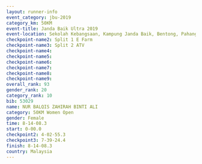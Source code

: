 ```yaml
---
layout: runner-info 
event_category: jbu-2019 
category_km: 50KM 
event-title: Janda Baik Ultra 2019 
event-location: Sekolah Kebangsaan, Kampung Janda Baik, Bentong, Pahang, Malaysia 
checkpoint-name2: Split 1 E Farm 
checkpoint-name3: Split 2 ATV 
checkpoint-name4: 
checkpoint-name5: 
checkpoint-name6: 
checkpoint-name7: 
checkpoint-name8: 
checkpoint-name9: 
overall_rank: 93
gender_rank: 20
category_rank: 10
bib: 53029
name: NUR BALQIS ZAHIRAH BINTI ALI
category: 50KM Women Open
gender: Female
time: 8-14-08.3
start: 0-00.0
checkpoint2: 4-02-55.3
checkpoint3: 7-39-24.4
finish: 8-14-08.3
country: Malaysia
---
```

